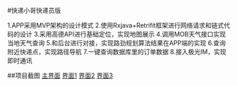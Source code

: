 #快递小哥快递员版

1.APP采用MVP架构的设计模式
2.使用Rxjava+Retrifit框架进行网络请求和链式代码的设计
3.采用高德API进行基础定位，实现地图展示
4.调用MOB天气接口实现当地天气查询
5.和后台进行对接，实现路劲规划算法结果在APP端的实现
6.查询附近快递点，实现路径导航
7.一键查询数据库里的订单数据
8.接入极光IM，实现即时通讯

##项目截图
[主界面](http://111.230.18.100/pc1.png)
[界面1](http://111.230.18.100/pc2.png)
[界面2](http://111.230.18.100/pc3.png)
[界面3](http://111.230.18.100/pc4.png)
